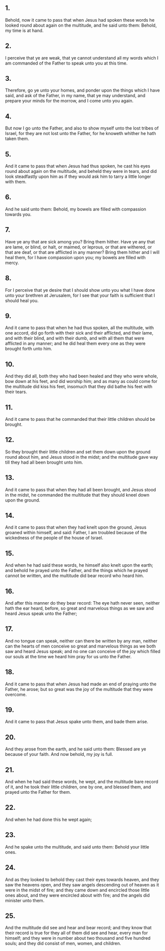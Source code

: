 ## 1.
Behold, now it came to pass that when Jesus had spoken these words he looked round about again on the multitude, and he said unto them: Behold, my time is at hand.
## 2.
I perceive that ye are weak, that ye cannot understand all my words which I am commanded of the Father to speak unto you at this time.
## 3.
Therefore, go ye unto your homes, and ponder upon the things which I have said, and ask of the Father, in my name, that ye may understand, and prepare your minds for the morrow, and I come unto you again.
## 4.
But now I go unto the Father, and also to show myself unto the lost tribes of Israel, for they are not lost unto the Father, for he knoweth whither he hath taken them.
## 5.
And it came to pass that when Jesus had thus spoken, he cast his eyes round about again on the multitude, and beheld they were in tears, and did look steadfastly upon him as if they would ask him to tarry a little longer with them.
## 6.
And he said unto them: Behold, my bowels are filled with compassion towards you.
## 7.
Have ye any that are sick among you? Bring them hither. Have ye any that are lame, or blind, or halt, or maimed, or leprous, or that are withered, or that are deaf, or that are afflicted in any manner? Bring them hither and I will heal them, for I have compassion upon you; my bowels are filled with mercy.
## 8.
For I perceive that ye desire that I should show unto you what I have done unto your brethren at Jerusalem, for I see that your faith is sufficient that I should heal you.
## 9.
And it came to pass that when he had thus spoken, all the multitude, with one accord, did go forth with their sick and their afflicted, and their lame, and with their blind, and with their dumb, and with all them that were afflicted in any manner; and he did heal them every one as they were brought forth unto him.
## 10.
And they did all, both they who had been healed and they who were whole, bow down at his feet, and did worship him; and as many as could come for the multitude did kiss his feet, insomuch that they did bathe his feet with their tears.
## 11.
And it came to pass that he commanded that their little children should be brought.
## 12.
So they brought their little children and set them down upon the ground round about him, and Jesus stood in the midst; and the multitude gave way till they had all been brought unto him.
## 13.
And it came to pass that when they had all been brought, and Jesus stood in the midst, he commanded the multitude that they should kneel down upon the ground.
## 14.
And it came to pass that when they had knelt upon the ground, Jesus groaned within himself, and said: Father, I am troubled because of the wickedness of the people of the house of Israel.
## 15.
And when he had said these words, he himself also knelt upon the earth; and behold he prayed unto the Father, and the things which he prayed cannot be written, and the multitude did bear record who heard him.
## 16.
And after this manner do they bear record: The eye hath never seen, neither hath the ear heard, before, so great and marvelous things as we saw and heard Jesus speak unto the Father;
## 17.
And no tongue can speak, neither can there be written by any man, neither can the hearts of men conceive so great and marvelous things as we both saw and heard Jesus speak; and no one can conceive of the joy which filled our souls at the time we heard him pray for us unto the Father.
## 18.
And it came to pass that when Jesus had made an end of praying unto the Father, he arose; but so great was the joy of the multitude that they were overcome.
## 19.
And it came to pass that Jesus spake unto them, and bade them arise.
## 20.
And they arose from the earth, and he said unto them: Blessed are ye because of your faith. And now behold, my joy is full.
## 21.
And when he had said these words, he wept, and the multitude bare record of it, and he took their little children, one by one, and blessed them, and prayed unto the Father for them.
## 22.
And when he had done this he wept again;
## 23.
And he spake unto the multitude, and said unto them: Behold your little ones.
## 24.
And as they looked to behold they cast their eyes towards heaven, and they saw the heavens open, and they saw angels descending out of heaven as it were in the midst of fire; and they came down and encircled those little ones about, and they were encircled about with fire; and the angels did minister unto them.
## 25.
And the multitude did see and hear and bear record; and they know that their record is true for they all of them did see and hear, every man for himself; and they were in number about two thousand and five hundred souls; and they did consist of men, women, and children.
